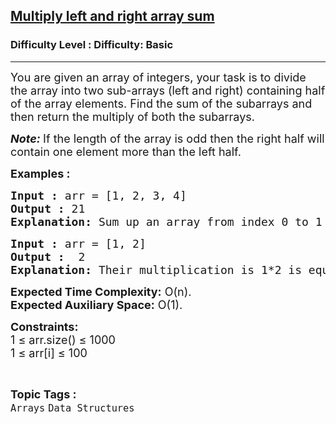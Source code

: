 <h2><a href="https://www.geeksforgeeks.org/problems/multiply-left-and-right-array-sum1555/1?page=1&category=Arrays&difficulty=Basic&status=unsolved&sortBy=accuracy">Multiply left and right array sum</a></h2><h3>Difficulty Level : Difficulty: Basic</h3><hr><div class="problems_problem_content__Xm_eO"><p><span style="font-size: 18px;">You are given an array of integers, your task is to divide the array into two sub-arrays (left and right) containing half of the array elements. Find the sum of the subarrays and then return the multiply of both the subarrays.</span></p>
<p><span style="font-size: 18px;"><strong><em>Note:</em> </strong>If the length of the array is odd then the right&nbsp;half will contain one element more than the left half.</span></p>
<p><span style="font-size: 18px;"><strong>Examples :</strong></span></p>
<pre><span style="font-size: 18px;"><strong>Input :</strong> arr = [1, 2, 3, 4]
<strong>Output :</strong> 21
<strong>Explanation: </strong>Sum up an array from index 0 to 1 = 3, Sum up an array from index 2 to 3 = 7. Their multiplication is <strong>21</strong>.
</span></pre>
<pre><span style="font-size: 18px;"><strong>Input :</strong> arr = [1, 2] <strong>
Output :</strong>  2 </span><br><span style="font-size: 18px;"><strong>Explanation: </strong>Their multiplication is 1*2 is equal to <strong>2</strong>.</span></pre>
<p><span style="font-size: 18px;"><strong>Expected Time Complexity:</strong> O(n).<br><strong>Expected Auxiliary Space:</strong>&nbsp;O(1).<br></span></p>
<p><span style="font-size: 18px;"><strong>Constraints:</strong><br>1 ≤ arr.size() ≤ 1000<br>1 ≤ arr[i] ≤ 100</span></p></div><br><p><span style=font-size:18px><strong>Topic Tags : </strong><br><code>Arrays</code>&nbsp;<code>Data Structures</code>&nbsp;